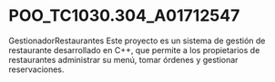 # POO_TC1030.304_A01712547
GestionadorRestaurantes
Este proyecto es un sistema de gestión de restaurante desarrollado en C++, que permite a los propietarios de restaurantes administrar su menú, tomar órdenes y gestionar reservaciones. 

